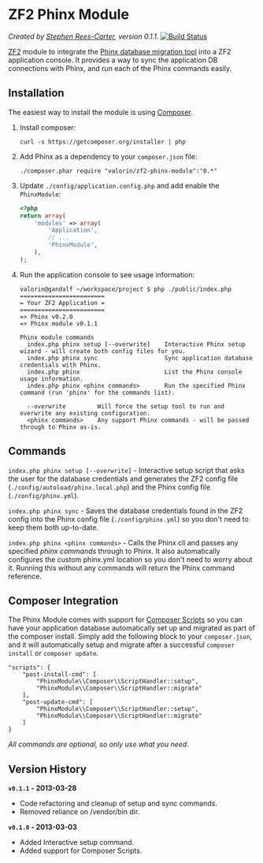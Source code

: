ZF2 Phinx Module
================
*Created by [Stephen Rees-Carter][src], version 0.1.1.* [![Build Status][travis-img]][travis-url]

[ZF2][zf] module to integrate the [Phinx database migration tool][phinx] into a ZF2 application console.
It provides a way to sync the application DB connections with Phinx, and run each of the Phinx commands easily.

Installation
------------

The easiest way to install the module is using [Composer][composer].

1. Install composer:

    ```
    curl -s https://getcomposer.org/installer | php
    ```

2. Add Phinx as a dependency to your `composer.json` file:

    ```
    ./composer.phar require "valorin/zf2-phinx-module":"0.*"
    ```

3. Update `./config/application.config.php` and add enable the `PhinxModule`:

    ```php
    <?php
    return array(
        'modules' => array(
            'Application',
            // ...
            'PhinxModule',
        ),
    );
    ```

4. Run the application console to see usage information:

    ```
    valorin@gandalf ~/workspace/project $ php ./public/index.php
    ========================
    = Your ZF2 Application =
    ========================
    => Phinx v0.2.0
    => Phinx module v0.1.1

    Phinx module commands
      index.php phinx setup [--overwrite]    Interactive Phinx setup wizard - will create both config files for you.
      index.php phinx sync                   Sync application database credentials with Phinx.
      index.php phinx                        List the Phinx console usage information.
      index.php phinx <phinx commands>       Run the specified Phinx command (run 'phinx' for the commands list).

      --overwrite         Will force the setup tool to run and overwrite any existing configuration.
      <phinx commands>    Any support Phinx commands - will be passed through to Phinx as-is.
    ```

Commands
--------

`index.php phinx setup [--overwrite]` - Interactive setup script that asks the user for the database credentials and
generates the ZF2 config file (`./config/autoload/phinx.local.php`) and the Phinx config file (`./config/phinx.yml`).

`index.php phinx sync` - Saves the database credentials found in the ZF2 config into the Phinx config file
(`./config/phinx.yml`) so you don't need to keep them both up-to-date.

`index.php phinx <phinx commands>` - Calls the Phinx cli and passes any specified *phinx commands* through to Phinx.
It also automatically configures the custom phinx.yml location so you don't need to worry about it.
Running this without any commands will return the Phinx command reference.

Composer Integration
--------------------

The Phinx Module comes with support for [Composer Scripts][com-scripts] so you can have your application
database automatically set up and migrated as part of the composer install. Simply add the following block
to your `composer.json`, and it will automatically setup and migrate after a successful `composer install`
or `composer update`.

```
"scripts": {
    "post-install-cmd": [
        "PhinxModule\\Composer\\ScriptHandler::setup",
        "PhinxModule\\Composer\\ScriptHandler::migrate"
    ],
    "post-update-cmd": [
        "PhinxModule\\Composer\\ScriptHandler::setup",
        "PhinxModule\\Composer\\ScriptHandler::migrate"
    ]
}
```

*All commands are optional, so only use what you need.*

Version History
---------------

**`v0.1.1` - 2013-03-28**
- Code refactoring and cleanup of setup and sync commands.
- Removed reliance on /vendor/bin dir.

**`v0.1.0` - 2013-03-03**
- Added Interactive setup command.
- Added support for Composer Scripts.


[src]:http://stephen.rees-carter.net/
[travis-img]:https://travis-ci.org/valorin/zf2-phinx-module.png?branch=master
[travis-url]:https://travis-ci.org/valorin/zf2-phinx-module
[zf]:http://framework.zend.com/
[phinx]:https://github.com/robmorgan/phinx
[composer]:http://getcomposer.org/
[com-scripts]:http://getcomposer.org/doc/articles/scripts.md
